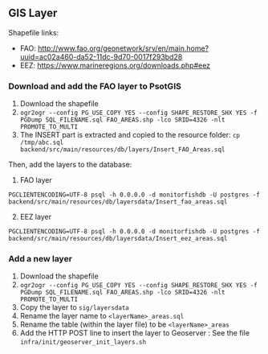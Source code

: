 ## GIS Layer

Shapefile links:
- FAO: http://www.fao.org/geonetwork/srv/en/main.home?uuid=ac02a460-da52-11dc-9d70-0017f293bd28
- EEZ: https://www.marineregions.org/downloads.php#eez

### Download and add the FAO layer to PsotGIS
1. Download the shapefile
2. `ogr2ogr --config PG_USE_COPY YES --config SHAPE_RESTORE_SHX YES -f PGDump SQL_FILENAME.sql FAO_AREAS.shp -lco SRID=4326 -nlt PROMOTE_TO_MULTI`
3. The INSERT part is extracted and copied to the resource folder: `cp /tmp/abc.sql backend/src/main/resources/db/layers/Insert_FAO_Areas.sql`

Then, add the layers to the database:
1. FAO layer
```
PGCLIENTENCODING=UTF-8 psql -h 0.0.0.0 -d monitorfishdb -U postgres -f backend/src/main/resources/db/layersdata/Insert_fao_areas.sql
```

2. EEZ layer
```
PGCLIENTENCODING=UTF-8 psql -h 0.0.0.0 -d monitorfishdb -U postgres -f backend/src/main/resources/db/layersdata/Insert_eez_areas.sql
```

### Add a new layer
1. Download the shapefile
2. `ogr2ogr --config PG_USE_COPY YES --config SHAPE_RESTORE_SHX YES -f PGDump SQL_FILENAME.sql FAO_AREAS.shp -lco SRID=4326 -nlt PROMOTE_TO_MULTI`
3. Copy the layer to `sig/layersdata`
4. Rename the layer name to `<layerName>_areas.sql`
5. Rename the table (within the layer file) to be `<layerName>_areas`
6. Add the HTTP POST line to insert the layer to Geoserver : See the file `infra/init/geoserver_init_layers.sh`
